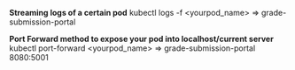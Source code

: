 **Streaming logs of a certain pod**
kubectl logs -f <yourpod_name> => grade-submission-portal

**Port Forward method to expose your pod into localhost/current server**
kubectl port-forward <yourpod_name> => grade-submission-portal 8080:5001